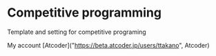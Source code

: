 # Competitive programming

Template and setting for competitive programing

My account
[Atcoder]("https://beta.atcoder.jp/users/ttakano", Atcoder)
